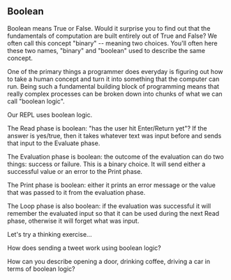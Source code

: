 ## Boolean

Boolean means True or False. Would it surprise you to find out that the fundamentals of computation are built entirely out of True and False? We often call this concept "binary" -- meaning two choices. You'll often here these two names, "binary" and "boolean" used to describe the same concept.

One of the primary things a programmer does everyday is figuring out how to take a human concept and turn it into something that the computer can run. Being such a fundamental building block of programming means that really complex processes can be broken down into chunks of what we can call "boolean logic".

Our REPL uses boolean logic.

The Read phase is boolean: "has the user hit Enter/Return yet"? If the answer is yes/true, then it takes whatever text was input before and sends that input to the Evaluate phase.

The Evaluation phase is boolean: the outcome of the evaluation can do two things: success or failure. This is a binary choice. It will send either a successful value or an error to the Print phase.

The Print phase is boolean: either it prints an error message or the value that was passed to it from the evaluation phase.

The Loop phase is also boolean: if the evaluation was successful it will remember the evaluated input so that it can be used during the next Read phase, otherwise it will forget what was input.

Let's try a thinking exercise...

How does sending a tweet work using boolean logic?

How can you describe opening a door, drinking coffee, driving a car in terms of boolean logic?

